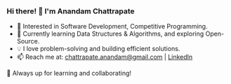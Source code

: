 ### Hi there! 👋 I'm Anandam Chattrapate  

- 👀 Interested in Software Development, Competitive Programming.  
- 🌱 Currently learning  Data Structures & Algorithms, and exploring Open-Source.  
- 💡 I love problem-solving and building efficient solutions.  
- 📫 Reach me at: [chattrapate.anandam@gmail.com](mailto:chattrapate.anandam@gmail.com) | [LinkedIn](https://www.linkedin.com/in/chattrapate-anandam-b8b1aa287/)  


🚀 Always up for learning and collaborating!  



<!---
AnandamChattrapate/AnandamChattrapate is a ✨ special ✨ repository because its `README.md` (this file) appears on your GitHub profile.
You can click the Preview link to take a look at your changes.
--->
